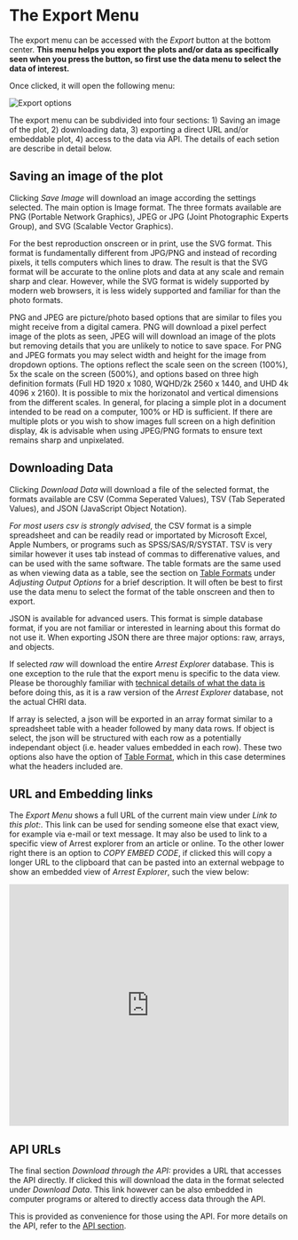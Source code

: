 # The Export Menu

The export menu can be accessed with the _Export_ button at the bottom center. **This menu helps you export the plots and/or data as specifically seen when you press the button, so first use the data menu to select the data of interest.**

Once clicked, it will open the following menu:

![Export options](/assets/export-menu.PNG)

The export menu can be subdivided into four sections: 1) Saving an image of the plot, 2) downloading data, 3) exporting a direct URL and/or embeddable plot, 4) access to the data via API. The details of each setion are describe in detail below.

## Saving an image of the plot

Clicking _Save Image_ will download an image according the settings selected. The main option is Image format. The three formats available are PNG (Portable Network Graphics), JPEG or JPG (Joint Photographic Experts Group), and SVG (Scalable Vector Graphics).

For the best reproduction onscreen or in print, use the SVG format. This format is fundamentally different from JPG/PNG and instead of recording pixels, it tells computers which lines to draw. The result is that the SVG format will be accurate to the online plots and data at any scale and remain sharp and clear. However, while the SVG format is widely supported by modern web browsers, it is less widely supported and familiar for than the photo formats.

PNG and JPEG are picture/photo based options that are similar to files you might receive from a digital camera. PNG will download a pixel perfect image of the plots as seen, JPEG will will download an image of the plots but removing details that you are unlikely to notice to save space. For PNG and JPEG formats you may select width and height for the image from dropdown options. The options reflect the scale seen on the screen (100%), 5x the scale on the screen (500%), and options based on three high definition formats (Full HD 1920 x 1080, WQHD/2k 2560 x 1440, and UHD 4k 4096 x 2160). It is possible to mix the horizonatol and vertical dimensions from the different scales. In general, for placing a simple plot in a document intended to be read on a computer, 100% or HD is sufficient. If there are multiple plots or you wish to show images full screen on a high definition display, 4k is advisable when using JPEG/PNG formats to ensure text remains sharp and unpixelated.

## Downloading Data

Clicking _Download Data_ will download a file of the selected format, the formats available are CSV (Comma Seperated Values), TSV (Tab Seperated Values), and JSON (JavaScript Object Notation).

_For most users csv is strongly advised_, the CSV format is a simple spreadsheet and can be readily read or importated by Microsoft Excel, Apple Numbers, or programs such as SPSS/SAS/R/SYSTAT. TSV is very similar however it uses tab instead of commas to differenative values, and can be used with the same software. The table formats are the same used as when viewing data as a table, see the section on [Table Formats](/explorer#table-formats) under _Adjusting Output Options_ for a brief description. It will often be best to first use the data menu to select the format of the table onscreen and then to export.

JSON is available for advanced users. This format is simple database format, if you are not familiar or interested in learning about this format do not use it. When exporting JSON there are three major options: raw, arrays, and objects.

If selected _raw_ will download the entire _Arrest Explorer_ database. This is one exception to the rule that the export menu is specific to the data view. Please be thoroughly familiar with [technical details of what the data is](/technical/data) before doing this, as it is a raw version of the _Arrest Explorer_ database, not the actual CHRI data.

If array is selected, a json will be exported in an array format similar to a spreadsheet table with a header followed by many data rows. If object is select, the json will be structured with each row as a potentially independant object (i.e. header values embedded in each row). These two options also have the option of [Table Format](/explorer#table-formats), which in this case determines what the headers included are.

## URL and Embedding links

The _Export Menu_ shows a full URL of the current main view under _Link to this plot:_. This link can be used for sending someone else that exact view, for example via e-mail or text message. It may also be used to link to a specific view of Arrest explorer from an article or online. To the other lower right there is an option to _COPY EMBED CODE_, if clicked this will copy a longer URL to the clipboard that can be pasted into an external webpage to show an embedded view of _Arrest Explorer_, such the view below:

<iframe title="Plot of Illinois Arrests by Race, County, and Year" width="100%" height="435" frameborder="0" src="https://icjia.illinois.gov/arrestexplorer/?split=race,county&county[mean]>10000&race[mean]>10000&embed"></iframe>

## API URLs

The final section _Download through the API:_ provides a URL that accesses the API directly. If clicked this will download the data in the format selected under _Download Data_. This link however can be also embedded in computer programs or altered to directly access data through the API.

This is provided as convenience for those using the API. For more details on the API, refer to the [API section](/technical/api).
